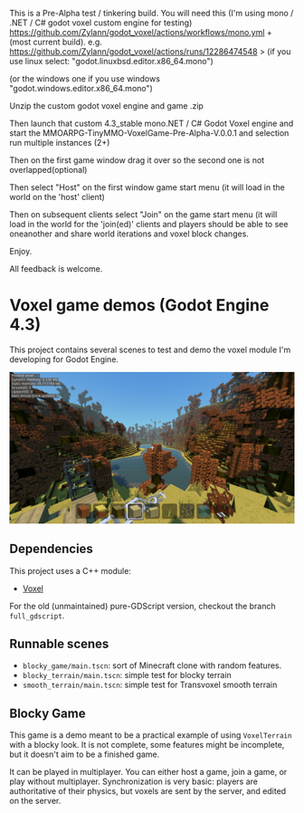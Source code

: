 This is a Pre-Alpha test / tinkering build. You will need this (I'm using mono / .NET / C# godot voxel custom engine for testing) https://github.com/Zylann/godot_voxel/actions/workflows/mono.yml + (most current build). e.g. https://github.com/Zylann/godot_voxel/actions/runs/12286474548 > (if you use linux select:
"godot.linuxbsd.editor.x86_64.mono")

(or the windows one if you use windows 
"godot.windows.editor.x86_64.mono")

Unzip the custom godot voxel engine and game .zip

Then launch that custom 4.3_stable mono.NET / C# Godot Voxel engine and start the MMOARPG-TinyMMO-VoxelGame-Pre-Alpha-V.0.0.1 and selection run multiple instances  (2+)

Then on the first game window drag it over so the second one is not overlapped(optional)

Then select "Host" on the first window game start menu (it will load in the world on the 'host' client)

Then on subsequent clients select "Join" on the game start menu (it will load in the world for the 'join(ed)' clients and players should be able to see oneanother and share world iterations and voxel block changes.

Enjoy.

All feedback is welcome.


Voxel game demos (Godot Engine 4.3)
====================================

This project contains several scenes to test and demo the voxel module I'm developing for Godot Engine.

![Screenshot](screenshots/2020_05_05_1953_small.png)


Dependencies
---------------

This project uses a C++ module:
- [Voxel](https://github.com/Zylann/godot_voxel)

For the old (unmaintained) pure-GDScript version, checkout the branch `full_gdscript`.


Runnable scenes
-----------------

- `blocky_game/main.tscn`: sort of Minecraft clone with random features.
- `blocky_terrain/main.tscn`: simple test for blocky terrain
- `smooth_terrain/main.tscn`: simple test for Transvoxel smooth terrain


Blocky Game
------------

This game is a demo meant to be a practical example of using `VoxelTerrain` with a blocky look. It is not complete, some features might be incomplete, but it doesn't aim to be a finished game.

It can be played in multiplayer. You can either host a game, join a game, or play without multiplayer.
Synchronization is very basic: players are authoritative of their physics, but voxels are sent by the server, and edited on the server.
